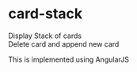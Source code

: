 # card-stack
Display Stack of cards <br>
Delete card and append new card 




This is implemented using AngularJS

